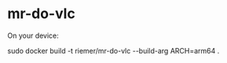 # mr-do-vlc

On your device:

  sudo docker build -t riemer/mr-do-vlc --build-arg ARCH=arm64 .

  

